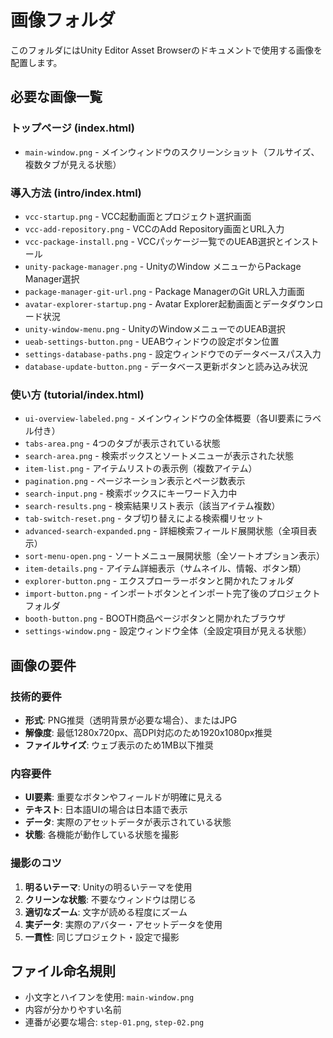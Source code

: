# 画像フォルダ

このフォルダにはUnity Editor Asset Browserのドキュメントで使用する画像を配置します。

## 必要な画像一覧

### トップページ (index.html)
- `main-window.png` - メインウィンドウのスクリーンショット（フルサイズ、複数タブが見える状態）

### 導入方法 (intro/index.html)
- `vcc-startup.png` - VCC起動画面とプロジェクト選択画面
- `vcc-add-repository.png` - VCCのAdd Repository画面とURL入力
- `vcc-package-install.png` - VCCパッケージ一覧でのUEAB選択とインストール
- `unity-package-manager.png` - UnityのWindow メニューからPackage Manager選択
- `package-manager-git-url.png` - Package ManagerのGit URL入力画面
- `avatar-explorer-startup.png` - Avatar Explorer起動画面とデータダウンロード状況
- `unity-window-menu.png` - UnityのWindowメニューでのUEAB選択
- `ueab-settings-button.png` - UEABウィンドウの設定ボタン位置
- `settings-database-paths.png` - 設定ウィンドウでのデータベースパス入力
- `database-update-button.png` - データベース更新ボタンと読み込み状況

### 使い方 (tutorial/index.html)
- `ui-overview-labeled.png` - メインウィンドウの全体概要（各UI要素にラベル付き）
- `tabs-area.png` - 4つのタブが表示されている状態
- `search-area.png` - 検索ボックスとソートメニューが表示された状態
- `item-list.png` - アイテムリストの表示例（複数アイテム）
- `pagination.png` - ページネーション表示とページ数表示
- `search-input.png` - 検索ボックスにキーワード入力中
- `search-results.png` - 検索結果リスト表示（該当アイテム複数）
- `tab-switch-reset.png` - タブ切り替えによる検索欄リセット
- `advanced-search-expanded.png` - 詳細検索フィールド展開状態（全項目表示）
- `sort-menu-open.png` - ソートメニュー展開状態（全ソートオプション表示）
- `item-details.png` - アイテム詳細表示（サムネイル、情報、ボタン類）
- `explorer-button.png` - エクスプローラーボタンと開かれたフォルダ
- `import-button.png` - インポートボタンとインポート完了後のプロジェクトフォルダ
- `booth-button.png` - BOOTH商品ページボタンと開かれたブラウザ
- `settings-window.png` - 設定ウィンドウ全体（全設定項目が見える状態）

## 画像の要件

### 技術的要件
- **形式**: PNG推奨（透明背景が必要な場合）、またはJPG
- **解像度**: 最低1280x720px、高DPI対応のため1920x1080px推奨
- **ファイルサイズ**: ウェブ表示のため1MB以下推奨

### 内容要件
- **UI要素**: 重要なボタンやフィールドが明確に見える
- **テキスト**: 日本語UIの場合は日本語で表示
- **データ**: 実際のアセットデータが表示されている状態
- **状態**: 各機能が動作している状態を撮影

### 撮影のコツ
1. **明るいテーマ**: Unityの明るいテーマを使用
2. **クリーンな状態**: 不要なウィンドウは閉じる
3. **適切なズーム**: 文字が読める程度にズーム
4. **実データ**: 実際のアバター・アセットデータを使用
5. **一貫性**: 同じプロジェクト・設定で撮影

## ファイル命名規則
- 小文字とハイフンを使用: `main-window.png`
- 内容が分かりやすい名前
- 連番が必要な場合: `step-01.png`, `step-02.png`